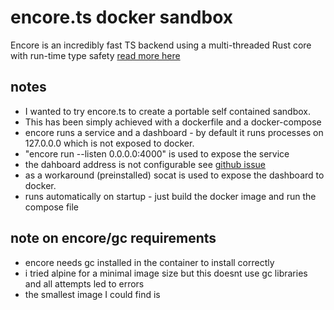 # encore.ts docker sandbox

Encore is an incredibly fast TS backend using a multi-threaded Rust core with run-time type safety [read more here](https://dev.to/encore/encorets-9x-faster-than-expressjs-3x-faster-than-bun-zod-4boe)

## notes

- I wanted to try encore.ts to create a portable self contained sandbox.
- This has been simply achieved with a dockerfile and a docker-compose
- encore runs a service and a dashboard - by default it runs processes on 127.0.0.0 which is not exposed to docker.
- "encore run --listen 0.0.0.0:4000" is used to expose the service
- the dahboard address is not configurable see [github issue](https://github.com/encoredev/encore/issues/1490)
- as a workaround (preinstalled) socat is used to expose the dashboard to docker.
- runs automatically on startup - just build the docker image and run the compose file

## note on encore/gc requirements

- encore needs gc installed in the container to install correctly
- i tried alpine for a minimal image size but this doesnt use gc libraries and all attempts led to errors
- the smallest image I could find is
